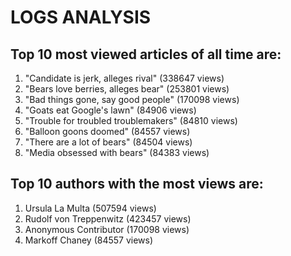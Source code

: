 # LOGS ANALYSIS

## Top 10 most viewed articles of all time are:

  1. "Candidate is jerk, alleges rival" (338647 views)
  2. "Bears love berries, alleges bear" (253801 views)
  3. "Bad things gone, say good people" (170098 views)
  4. "Goats eat Google's lawn" (84906 views)
  5. "Trouble for troubled troublemakers" (84810 views)
  6. "Balloon goons doomed" (84557 views)
  7. "There are a lot of bears" (84504 views)
  8. "Media obsessed with bears" (84383 views)

## Top 10 authors with the most views are:

  1. Ursula La Multa (507594 views)
  2. Rudolf von Treppenwitz (423457 views)
  3. Anonymous Contributor (170098 views)
  4. Markoff Chaney (84557 views)
